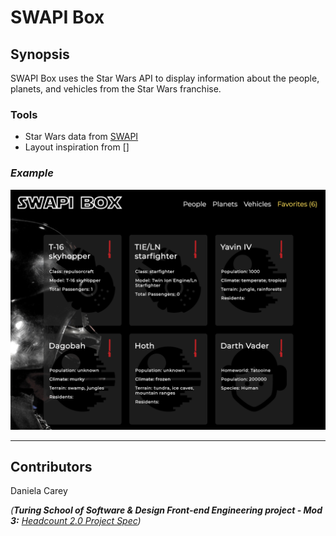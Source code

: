 # SWAPI Box 

## Synopsis

SWAPI Box uses the Star Wars API to display information about the people, planets, and vehicles from the Star Wars franchise. 

### Tools 

* Star Wars data from [SWAPI](https://swapi.co/documentation)
* Layout inspiration from []

### *Example* 

![main screen](./src/images/main.png)

---

## Contributors

Daniela Carey

_(**Turing School of Software & Design Front-end Engineering project - Mod 3:** [Headcount 2.0 Project Spec](https://github.com/turingschool-examples/headcount2.0))_ 

